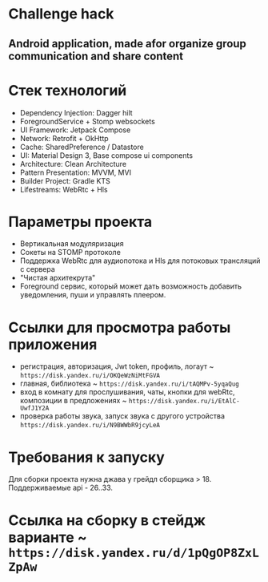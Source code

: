 # Challenge hack

## Android application, made afor organize group communication and share content


# Стек технологий
- Dependency Injection: Dagger hilt
- ForegroundService + Stomp websockets
- UI Framework: Jetpack Compose
- Network: Retrofit + OkHttp
- Cache: SharedPreference / Datastore
- UI: Material Design 3, Base compose ui components
- Architecture: Clean Architecture
- Pattern Presentation: MVVM, MVI
- Builder Project: Gradle KTS
- Lifestreams: WebRtc + Hls  


# Параметры проекта
- Вертикальная модуляризация
- Сокеты на STOMP протоколе
- Поддержка WebRtc для аудиопотока и Hls для потоковых трансляций с сервера
- "Чистая архитекрута"
- Foreground сервис, который может дать возможность добавить уведомления, пуши и управлять плеером.  



# Ссылки для просмотра работы приложения
- регистрация, авторизация, Jwt token, профиль, логаут ~ `https://disk.yandex.ru/i/OKQeWzNiMtFGVA`
- главная, библиотека ~ `https://disk.yandex.ru/i/tAQMPv-5yqaQug`
- вход в комнату для прослушивания, чаты, кнопки для webRtc, композиции в предложениях ~ `https://disk.yandex.ru/i/EtAlC-UwfJ1Y2A`
- проверка работы звука, запуск звука с другого устройства `https://disk.yandex.ru/i/N9BWWbR9jcyLeA`  


# Требования к запуску  
 Для сборки проекта нужна джава у грейдл сборщика > 18. Поддерживаемые api - 26..33.  
# Ссылка на сборку в стейдж варианте ~ `https://disk.yandex.ru/d/1pQgOP8ZxLZpAw`
